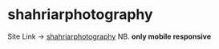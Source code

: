 # shahriarphotography
Site Link -> [shahriarphotography](https://iftekhar-ifat.github.io/shahriarphotography/)   NB. **only mobile responsive**
